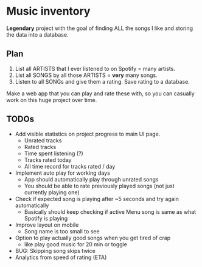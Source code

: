 # Music inventory

**Legendary** project with the goal of finding ALL the songs I like and storing the data into a database.

## Plan

1. List all ARTISTS that I ever listened to on Spotify = many artists.
2. List all SONGS by all those ARTISTS = **very** many songs.
3. Listen to all SONGs and give them a rating. Save rating to a database.

Make a web app that you can play and rate these with, so you can casually work on this huge project over time.

## TODOs

- Add visible statistics on project progress to main UI page.
    * Unrated tracks
    * Rated tracks
    * Time spent listening (?)
    * Tracks rated today
    * All time record for tracks rated / day
- Implement auto play for working days
    * App should automatically play through unrated songs
    * You should be able to rate previously played songs (not just currently playing one)
- Check if expected song is playing after ~5 seconds and try again automatically
    * Basically should keep checking if active Menu song is same as what Spotify is playing
- Improve layout on mobile
    * Song name is too small to see
- Option to play actually good songs when you get tired of crap
    * like play good music for 20 min or toggle
- BUG: Skipping song skips twice
- Analytics from speed of rating (ETA)